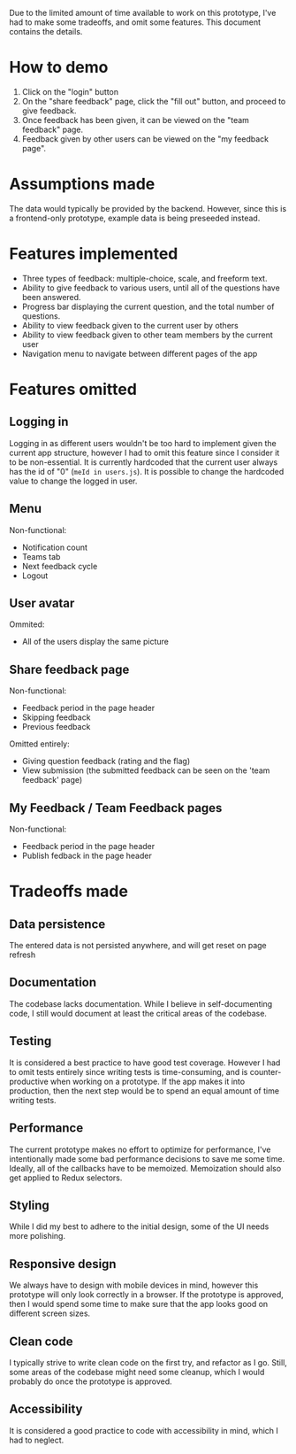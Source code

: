 Due to the limited amount of time available to work on this prototype, I've had to make some tradeoffs, and omit some features. This document contains the details.

# How to demo
1. Click on the "login" button
2. On the "share feedback" page, click the "fill out" button, and proceed to give feedback.
3. Once feedback has been given, it can be viewed on the "team feedback" page.
4. Feedback given by other users can be viewed on the "my feedback page".

# Assumptions made
The data would typically be provided by the backend. However, since this is a frontend-only prototype, example data is being preseeded instead.

# Features implemented
- Three types of feedback: multiple-choice, scale, and freeform text.
- Ability to give feedback to various users, until all of the questions have been answered.
- Progress bar displaying the current question, and the total number of questions.
- Ability to view feedback given to the current user by others
- Ability to view feedback given to other team members by the current user
- Navigation menu to navigate between different pages of the app

# Features omitted

## Logging in
Logging in as different users wouldn't be too hard to implement given the current app structure, however I had to omit this feature since I consider it to be non-essential. It is currently hardcoded that the current user always has the id of "0" (`meId in users.js`). It is possible to change the hardcoded value to change the logged in user.


## Menu
Non-functional:
- Notification count
- Teams tab
- Next feedback cycle
- Logout

## User avatar
Ommited:
- All of the users display the same picture

## Share feedback page
Non-functional:
- Feedback period in the page header
- Skipping feedback
- Previous feedback

Omitted entirely:
- Giving question feedback (rating and the flag)
- View submission (the submitted feedback can be seen on the 'team feedback' page)


## My Feedback / Team Feedback pages
Non-functional:
- Feedback period in the page header
- Publish fedback in the page header


# Tradeoffs made

## Data persistence
The entered data is not persisted anywhere, and will get reset on page refresh

## Documentation
The codebase lacks documentation. While I believe in self-documenting code, I still would document at least the critical areas of the codebase.

## Testing
It is considered a best practice to have good test coverage. However I had to omit tests entirely since writing tests is time-consuming, and is counter-productive when working on a prototype. If the app makes it into production, then the next step would be to spend an equal amount of time writing tests.

## Performance
The current prototype makes no effort to optimize for performance, I've intentionally made some bad performance decisions to save me some time.
Ideally, all of the callbacks have to be memoized. Memoization should also get applied to Redux selectors.

## Styling
While I did my best to adhere to the initial design, some of the UI needs more polishing.

## Responsive design
We always have to design with mobile devices in mind, however this prototype will only look correctly in a browser. If the prototype is approved, then I would spend some time to make sure that the app looks good on different screen sizes.

## Clean code
I typically strive to write clean code on the first try, and refactor as I go. Still, some areas of the codebase might need some cleanup, which I would probably do once the prototype is approved.

## Accessibility
It is considered a good practice to code with accessibility in mind, which I had to neglect.
